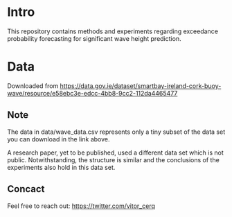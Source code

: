 # Intro

This repository contains methods and experiments regarding exceedance probability forecasting for significant wave height
prediction.

# Data 

Downloaded from https://data.gov.ie/dataset/smartbay-ireland-cork-buoy-wave/resource/e58ebc3e-edcc-4bb8-9cc2-112da4465477

## Note

The data in data/wave_data.csv represents only a tiny subset of the data set you can download
in the link above.

A research paper, yet to be published, used a different data set which is not public.
Notwithstanding, the structure is similar and the conclusions of the experiments also hold in 
this data set.

## Concact

Feel free to reach out: https://twitter.com/vitor_cerq
